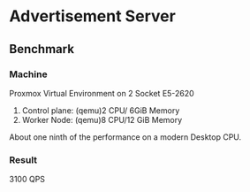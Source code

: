 # Advertisement Server

## Benchmark

### Machine

Proxmox Virtual Environment on 2 Socket E5-2620

1. Control plane: (qemu)2 CPU/ 6GiB Memory
2. Worker Node: (qemu)8 CPU/12 GiB Memory

About one ninth of the performance on a modern Desktop CPU.

### Result

3100 QPS
